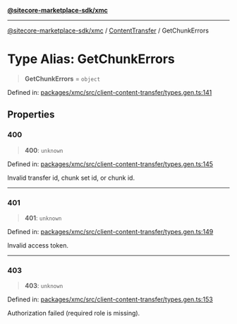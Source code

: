 [**@sitecore-marketplace-sdk/xmc**](../../../../README.md)

***

[@sitecore-marketplace-sdk/xmc](../../../../README.md) / [ContentTransfer](../README.md) / GetChunkErrors

# Type Alias: GetChunkErrors

> **GetChunkErrors** = `object`

Defined in: [packages/xmc/src/client-content-transfer/types.gen.ts:141](https://github.com/Sitecore/marketplace-sdk/blob/main/packages/xmc/src/client-content-transfer/types.gen.ts#L141)

## Properties

### 400

> **400**: `unknown`

Defined in: [packages/xmc/src/client-content-transfer/types.gen.ts:145](https://github.com/Sitecore/marketplace-sdk/blob/main/packages/xmc/src/client-content-transfer/types.gen.ts#L145)

Invalid transfer id, chunk set id, or chunk id.

***

### 401

> **401**: `unknown`

Defined in: [packages/xmc/src/client-content-transfer/types.gen.ts:149](https://github.com/Sitecore/marketplace-sdk/blob/main/packages/xmc/src/client-content-transfer/types.gen.ts#L149)

Invalid access token.

***

### 403

> **403**: `unknown`

Defined in: [packages/xmc/src/client-content-transfer/types.gen.ts:153](https://github.com/Sitecore/marketplace-sdk/blob/main/packages/xmc/src/client-content-transfer/types.gen.ts#L153)

Authorization failed (required role is missing).
